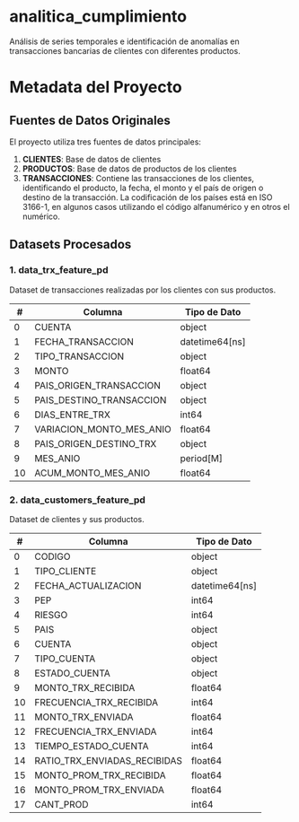 # analitica_cumplimiento
Análisis de series temporales e identificación de anomalías en transacciones bancarias de clientes con diferentes productos.


# Metadata del Proyecto

## Fuentes de Datos Originales

El proyecto utiliza tres fuentes de datos principales:

1. **CLIENTES**: Base de datos de clientes
2. **PRODUCTOS**: Base de datos de productos de los clientes
3. **TRANSACCIONES**: Contiene las transacciones de los clientes, identificando el producto, la fecha, el monto y el país de origen o destino de la transacción. La codificación de los países está en ISO 3166-1, en algunos casos utilizando el código alfanumérico y en otros el numérico.

## Datasets Procesados

### 1. data_trx_feature_pd

Dataset de transacciones realizadas por los clientes con sus productos.

| # | Columna | Tipo de Dato |
|---|---------|--------------|
| 0 | CUENTA | object |
| 1 | FECHA_TRANSACCION | datetime64[ns] |
| 2 | TIPO_TRANSACCION | object |
| 3 | MONTO | float64 |
| 4 | PAIS_ORIGEN_TRANSACCION | object |
| 5 | PAIS_DESTINO_TRANSACCION | object |
| 6 | DIAS_ENTRE_TRX | int64 |
| 7 | VARIACION_MONTO_MES_ANIO | float64 |
| 8 | PAIS_ORIGEN_DESTINO_TRX | object |
| 9 | MES_ANIO | period[M] |
| 10 | ACUM_MONTO_MES_ANIO | float64 |

### 2. data_customers_feature_pd

Dataset de clientes y sus productos.

| # | Columna | Tipo de Dato |
|---|---------|--------------|
| 0 | CODIGO | object |
| 1 | TIPO_CLIENTE | object |
| 2 | FECHA_ACTUALIZACION | datetime64[ns] |
| 3 | PEP | int64 |
| 4 | RIESGO | int64 |
| 5 | PAIS | object |
| 6 | CUENTA | object |
| 7 | TIPO_CUENTA | object |
| 8 | ESTADO_CUENTA | object |
| 9 | MONTO_TRX_RECIBIDA | float64 |
| 10 | FRECUENCIA_TRX_RECIBIDA | int64 |
| 11 | MONTO_TRX_ENVIADA | float64 |
| 12 | FRECUENCIA_TRX_ENVIADA | int64 |
| 13 | TIEMPO_ESTADO_CUENTA | int64 |
| 14 | RATIO_TRX_ENVIADAS_RECIBIDAS | float64 |
| 15 | MONTO_PROM_TRX_RECIBIDA | float64 |
| 16 | MONTO_PROM_TRX_ENVIADA | float64 |
| 17 | CANT_PROD | int64 |
